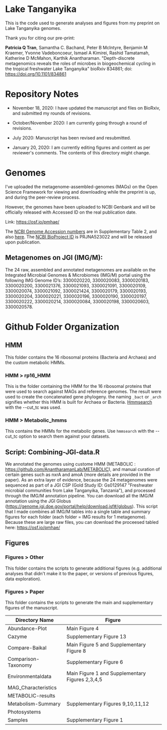 # Lake Tanganyika
This is the code used to generate analyses and figures from my preprint on Lake Tanganyika genomes.

Thank you for citing our pre-print:

**Patricia Q Tran**, Samantha C. Bachand, Peter B McIntyre, Benjamin M Kraemer, Yvonne Vadeboncoeur, Ismael A Kimirei, Rashid Tamatamah, Katherine D McMahon, Karthik Anantharaman. "Depth-discrete metagenomics reveals the roles of microbes in biogeochemical cycling in the tropical freshwater Lake Tanganyika" bioRxiv 834861; doi: https://doi.org/10.1101/834861

# Repository Notes
- November 18, 2020: I have updated the manuscript and files on BioRxiv, and submitted my rounds of revisions.

- October/November 2020: I am currently going through a round of revisions.

- July 2020: Manuscript has been revised and resubmitted. 

- January 20, 2020: I am currently editing figures and content as per reviewer's comments. The contents of this directory might change.

# Genomes
I've uploaded the metagenome-assembled-genomes (MAGs) on the Open Science Framework for viewing and downloading while the preprint is up, and during the peer-review process.

However, the genomes have been uploaded to NCBI Genbank and will be officially released with Accessed ID on the real publication date.

Link: https://osf.io/pmhae/

The [NCBI Genome Accession numbers](https://www.ncbi.nlm.nih.gov/genome/) are in Supplementary Table 2, and also [here](https://github.com/patriciatran/LakeTanganyika/blob/master/NCBI_Accessions_LakeTanganyika_MAGs.txt).
The [NCBI BioProject ID](https://www.ncbi.nlm.nih.gov/bioproject/) is PRJNA523022 and will be released upon publication.

## Metagenomes on JGI (IMG/M):
The 24 raw, assembled and annotated metagenomes are available on the Integrated Microbial Genomes & Microbiomes (IMG/M) portal using the following IMG Genome ID’s: 3300020220, 3300020083, 3300020183, 3300020200, 3300021376, 3300021093, 3300021091, 3300020109, 3300020074, 3300021092, 3300021424, 3300020179, 3300020193, 3300020204, 3300020221, 3300020196, 3300020190, 3300020197, 3300020222, 3300020214, 3300020084, 3300020198, 3300020603, 3300020578. 

# Github Folder Organization

## HMM
This folder contains the 16 ribosomal proteins (Bacteria and Archaea) and the custom metabolic HMMs. 

### HMM > rp16_HMM
This is the folder containing the HMM for the 16 ribosomal proteins that were used to search against MAGs and reference genomes. The result were used to create the concatenated gene phylogeny. the naming `_bact` or `_arch` signifies whether this HMM is built for Archaea or Bacteria. [Hmmsearch](http://hmmer.org/download.html) with the --cut_tc was used. 

### HMM > Metabolic_hmms
This contains the HMMs for the metabolic genes. Use `hmmsearch` with the --cut_tc option to search them against your datasets.


## Script: Combining-JGI-data.R

We annotated the genomes using custome HMM (METABOLIC : https://github.com/AnantharamanLab/METABOLIC), and manual curation of certain genes such as nxrA and amoA (more details are provided in the paper). As an extra layer of evidence, because the 24 metagenomes were sequenced as part of a JGI CSP (Gold Study ID: Gs0129147 "Freshwater microbial communities from Lake Tanganyika, Tanzania"), and processed through the IMG/M annotation pipeline. You can download all the IMG/M annotation using the JGI Globus (https://genome.jgi.doe.gov/portal/help/download.jsf#/globus). This script that I made combines all IMG/M tables into a single table and summary figures for each folder (each folder = IMG results for 1 metagenome). Because these are large raw files, you can download the proceesed tabled here: https://osf.io/pmhae/ 

## Figures

### Figures > Other
This folder contains the scripts to generate additional figures (e.g. additional analyses that didn't make it to the paper, or versions of previous figures, data exploration).

### Figures > Paper
This folder contains the scripts to generate the main and supplementary figures of the manuscript.

|     Directory Name    | Figure                                          |
|-----------------------|-------------------------------------------------|
| Abundance-Plot        | Main Figure 4                                   |
| Cazyme                | Supplementary Figure 13                         |
| Compare-Baikal        | Main Figure 5 and Supplementary Figure 8        |
| Comparison-Taxonomy   | Supplementary Figure 6                          |
| Environmentaldata     | Main Figure 1 and Supplementary Figures 2,3,4,5 |
| MAG_Characteristics   |                                                 |
| METABOLIC-results     |                                                 |
| Metabolism-Summary    | Supplementary Figures 9,10,11,12                |
| Photosystems          |                                                 |
| Samples               | Supplementary Figure 1                          |
